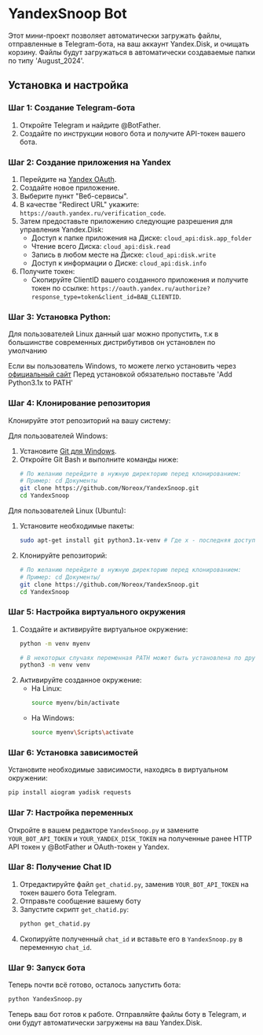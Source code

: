 # YandexSnoop Bot

Этот мини-проект позволяет автоматически загружать файлы, отправленные в Telegram-бота, на ваш аккаунт Yandex.Disk, и очищать корзину. Файлы будут загружаться в автоматически создаваемые папки по типу 'August_2024'. 

## Установка и настройка

### Шаг 1: Создание Telegram-бота

1. Откройте Telegram и найдите @BotFather.
2. Создайте по инструкции нового бота и получите API-токен вашего бота.

### Шаг 2: Создание приложения на Yandex

1. Перейдите на [Yandex OAuth](https://oauth.yandex.ru/).
2. Создайте новое приложение.
3. Выберите пункт "Веб-сервисы".
4. В качестве "Redirect URL" укажите: `https://oauth.yandex.ru/verification_code`.
5. Затем предоставьте приложению следующие разрешения для управления Yandex.Disk:
    - Доступ к папке приложения на Диске: `cloud_api:disk.app_folder`
    - Чтение всего Диска: `cloud_api:disk.read`
    - Запись в любом месте на Диске: `cloud_api:disk.write`
    - Доступ к информации о Диске: `cloud_api:disk.info`
6. Получите токен:
    - Скопируйте ClientID вашего созданного приложения и получите токен по ссылке:
      `https://oauth.yandex.ru/authorize?response_type=token&client_id=ВАШ_CLIENTID`.

### Шаг 3: Установка Python:
Для пользователей Linux данный шаг можно пропустить, т.к в большинстве современных дистрибутивов он установлен по умолчанию

Если вы пользователь Windows, то можете легко установить через [официальный сайт](https://www.python.org/downloads/)
Перед установкой обязательно поставьте 'Add Python3.1x to PATH'

### Шаг 4: Клонирование репозитория

Клонируйте этот репозиторий на вашу систему:

Для пользователей Windows:
1. Установите [Git для Windows](https://gitforwindows.org/).
2. Откройте Git Bash и выполните команды ниже:
    ```bash
    # По желанию перейдите в нужную директорию перед клонированием:
    # Пример: cd Документы
    git clone https://github.com/Noreox/YandexSnoop.git
    cd YandexSnoop
    ```

Для пользователей Linux (Ubuntu):
1. Установите необходимые пакеты:
    ```bash
    sudo apt-get install git python3.1x-venv # Где x - последняя доступная версия Python в вашей системе
    ```
2. Клонируйте репозиторий:
    ```bash
    # По желанию перейдите в нужную директорию перед клонированием:
    # Пример: cd Документы/
    git clone https://github.com/Noreox/YandexSnoop.git
    cd YandexSnoop
    ```
    
### Шаг 5: Настройка виртуального окружения

1. Создайте и активируйте виртуальное окружение:
    ```bash
    python -m venv myenv

    # В некоторых случаях переменная PATH может быть установлена по другому, в таком случае пробуйте:
    python3 -m venv venv
    ```
2. Активируйте созданное окружение:
    - На Linux:
        ```bash
        source myenv/bin/activate
        ```
    - На Windows:
        ```bash
        source myenv\Scripts\activate
        ```

### Шаг 6: Установка зависимостей

Установите необходимые зависимости, находясь в виртуальном окружении:
```bash
pip install aiogram yadisk requests
```

### Шаг 7: Настройка переменных

Откройте в вашем редакторе `YandexSnoop.py` и замените `YOUR_BOT_API_TOKEN` и `YOUR_YANDEX_DISK_TOKEN` на полученные ранее HTTP API токен у @BotFather и OAuth-токен у Yandex.

### Шаг 8: Получение Chat ID

1. Отредактируйте файл `get_chatid.py`, заменив `YOUR_BOT_API_TOKEN` на токен вашего бота Telegram.
2. Отправьте сообщение вашему боту
3. Запустите скрипт `get_chatid.py`:
    ```bash
    python get_chatid.py
    ```
4. Скопируйте полученный `chat_id` и вставьте его в `YandexSnoop.py` в переменную `chat_id`.

### Шаг 9: Запуск бота

Теперь почти всё готово, осталось запустить бота:
```bash
python YandexSnoop.py
```

Теперь ваш бот готов к работе. Отправляйте файлы боту в Telegram, и они будут автоматически загружены на ваш Yandex.Disk.
